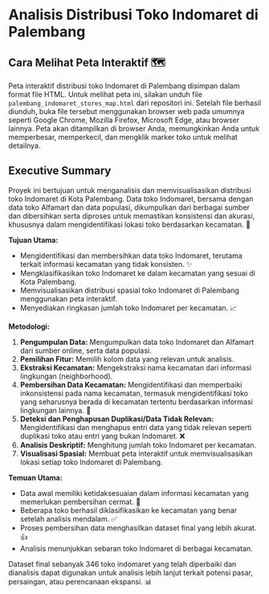 # Analisis Distribusi Toko Indomaret di Palembang

## Cara Melihat Peta Interaktif 🗺️

Peta interaktif distribusi toko Indomaret di Palembang disimpan dalam format file HTML. Untuk melihat peta ini, silakan unduh file `palembang_indomaret_stores_map.html` dari repositori ini. Setelah file berhasil diunduh, buka file tersebut menggunakan browser web pada umumnya seperti Google Chrome, Mozilla Firefox, Microsoft Edge, atau browser lainnya. Peta akan ditampilkan di browser Anda, memungkinkan Anda untuk memperbesar, memperkecil, dan mengklik marker toko untuk melihat detailnya.

## Executive Summary

Proyek ini bertujuan untuk menganalisis dan memvisualisasikan distribusi toko Indomaret di Kota Palembang. Data toko Indomaret, bersama dengan data toko Alfamart dan data populasi, dikumpulkan dari berbagai sumber dan dibersihkan serta diproses untuk memastikan konsistensi dan akurasi, khususnya dalam mengidentifikasi lokasi toko berdasarkan kecamatan. 🏪

**Tujuan Utama:**

*   Mengidentifikasi dan membersihkan data toko Indomaret, terutama terkait informasi kecamatan yang tidak konsisten. ✨
*   Mengklasifikasikan toko Indomaret ke dalam kecamatan yang sesuai di Kota Palembang.
*   Memvisualisasikan distribusi spasial toko Indomaret di Palembang menggunakan peta interaktif.
*   Menyediakan ringkasan jumlah toko Indomaret per kecamatan. 📈

**Metodologi:**

1.  **Pengumpulan Data:** Mengumpulkan data toko Indomaret dan Alfamart dari sumber online, serta data populasi.
2.  **Pemilihan Fitur:** Memilih kolom data yang relevan untuk analisis.
3.  **Ekstraksi Kecamatan:** Mengekstraksi nama kecamatan dari informasi lingkungan (neighborhood).
4.  **Pembersihan Data Kecamatan:** Mengidentifikasi dan memperbaiki inkonsistensi pada nama kecamatan, termasuk mengidentifikasi toko yang seharusnya berada di kecamatan tertentu berdasarkan informasi lingkungan lainnya. 🧹
5.  **Deteksi dan Penghapusan Duplikasi/Data Tidak Relevan:** Mengidentifikasi dan menghapus entri data yang tidak relevan seperti duplikasi toko atau entri yang bukan Indomaret. ❌
6.  **Analisis Deskriptif:** Menghitung jumlah toko Indomaret per kecamatan.
7.  **Visualisasi Spasial:** Membuat peta interaktif untuk memvisualisasikan lokasi setiap toko Indomaret di Palembang.

**Temuan Utama:**

*   Data awal memiliki ketidaksesuaian dalam informasi kecamatan yang memerlukan pembersihan cermat. 🚧
*   Beberapa toko berhasil diklasifikasikan ke kecamatan yang benar setelah analisis mendalam. ✅
*   Proses pembersihan data menghasilkan dataset final yang lebih akurat. 👍
*   Analisis menunjukkan sebaran toko Indomaret di berbagai kecamatan.

Dataset final sebanyak 346 toko indomaret yang telah diperbaiki dan dianalisis dapat digunakan untuk analisis lebih lanjut terkait potensi pasar, persaingan, atau perencanaan ekspansi. 📊
